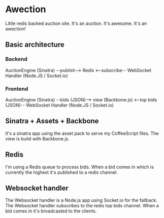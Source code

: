 Awection
========

Little redis backed auction site. It's an auction. It's awesome. It's an awection!

Basic architecture
------------------

### Backend
AuctionEngine (Sinatra) --publish--> Redis <--subscribe-- WebSocket Handler (Node.JS / Socket.io)

### Frontend
AuctionEngine (Sinatra) --bids (JSON)--> view (Backbone.js) <--top bids (JSON)-- WebSocket Handler (Node.JS / Socket.io)

Sinatra + Assets + Backbone
---------------------------
It's a sinatra app using the asset pack to serve my CoffeeScript files. The view is build with Backbone.js.

Redis
-----
I'm using a Redis queue to process bids. When a bid comes in which is currently the highest it's published to a redis channel.

Websocket handler
-----------------
The Websocket handler is a Node.js app using Socket.io for the fallback. The Websocket handler subscribes to the redis top bids channel. When a bid comes in it's broadcasted to the clients.
